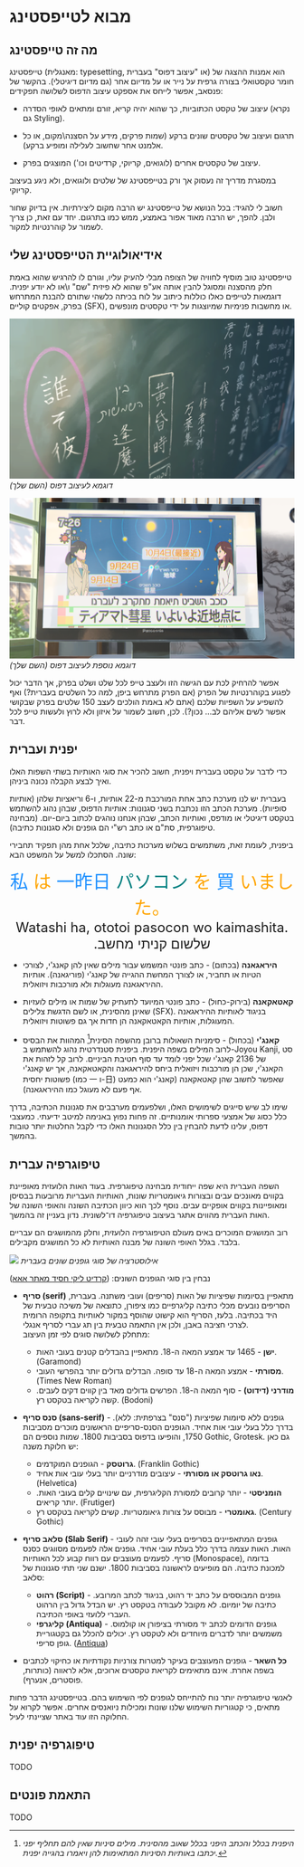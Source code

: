 <style>
    .jpbox {text-align: center; direction: ltr; font-size: 2rem;}
    .jpbox .kanji {color: dodgerblue;}
    .jpbox .hira {color: orange;}
    .jpbox .kata {color: teal;}
    .jpbox .romaji {display: block; font-size: 0.75em;}
    .jpbox .hebrew {display: block; font-size: 0.75em; direction: rtl;}
</style>

# מבוא לטייפסטינג

## מה זה טייפסטינג
טייפסטינג (מאנגלית: typesetting, או "עיצוב דפוס" בעברית)
הוא אמנות ההצגה של חומר טקסטואלי בצורה גרפית
על נייר או על מדיום אחר
(גם מדיום דיגיטלי).
בהקשר של פנסאב, אפשר לייחס את אספקט עיצוב הדפוס לשלושה תפקידים:

- עיצוב של טקסט הכתוביות,
כך שהוא יהיה קריא, זורם ומתאים לאופי הסדרה
(נקרא גם Styling).

- תרגום ועיצוב של טקסטים שונים ברקע
(שמות פרקים, מידע על הסצנה\מקום,
או כל אלמנט אחר שחשוב לעלילה ומופיע ברקע).

- עיצוב של טקסטים אחרים
(לוגואים, קריוקי, קרדיטים וכו')
המוצגים בפרק.

במסגרת מדריך זה נעסוק אך ורק בטייפסטינג של שלטים ולוגואים,
ולא ניגע בעיצוב קריוקי.

חשוב לי להגיד:
בכל הנושא של טייפסטינג יש הרבה מקום ליצירתיות.
אין בדיוק שחור ולבן.
להפך, יש הרבה מאוד אפור באמצע, ממש כמו בתרגום.
יחד עם זאת, כן צריך לשמור על קוהרנטיות למקור.

## אידיאולוגיית הטייפסטינג שלי

טייפסטינג טוב מוסיף לחוויה של הצופה
מבלי להעיק עליו,
וגורם לו להרגיש שהוא באמת חלק מהסצנה ומסוגל להבין אותה
אע"פ שהוא לא פיזית "שם" ו\או לא יודע יפנית.
דוגמאות לטייפים כאלו כוללות
כיתוב על לוח בכיתה כלשהי שתורם להבנת המתרחש בפרק,
אפקטים קוליים (SFX),
או מחשבות פנימיות שמיוצגות על ידי טקסטים מונפשים.

![דוגמא לעיצוב דפוס](/images/ts-example-01.png)
*דוגמא לעיצוב דפוס
(השם שלך)*

![דוגמא לעיצוב דפוס](/images/ts-example-02.png)
*דוגמא נוספת לעיצוב דפוס
(השם שלך)*

אפשר להרחיק לכת עם הגישה הזו ולעצב טייפ לכל שלט ושלט בפרק,
אך הדבר יכול לפגוע בקוהרנטיות של הפרק
(אם הפרק מתרחש ביפן, למה כל השלטים בעברית?)
ואף להשפיע על השפיות שלכם
(אתם לא באמת הולכים לעצב 150 שלטים בפרק שבקושי אפשר לשים אליהם לב... נכון?).
לכן, חשוב לשמור על איזון
ולא לרוץ ולעשות טייפ לכל דבר.

## יפנית ועברית
כדי לדבר על טקסט בעברית ויפנית,
חשוב להכיר את סוגי האותיות בשתי השפות האלו
ואיך לבצע הקבלה נכונה ביניהן.

בעברית יש לנו מערכת כתב אחת
המורכבת מ-22 אותיות, ו-6 וריאציות שלהן
(אותיות סופיות).
מערכת הכתב הזו נכתבת בשני סגנונות:
אותיות הדפוס,
שבהן נהוג להשתמש בטקסט דיגיטלי או מודפס,
ואותיות הכתב,
שבהן אנחנו נוהגים לכתוב ביום-יום.
(מבחינה טיפוגרפית, סת"ם או כתב רש"י הם גופנים ולא סגנונות כתיבה).

ביפנית, לעומת זאת, משתמשים בשלוש מערכות כתיבה,
שלכל אחת מהן תפקיד תחבירי שונה.
הסתכלו למשל על המשפט הבא:

<div class="jpbox">
    <span class="kanji">私</span>
    <span class="hira">は</span>
    <span class="kanji">一昨日</span>
    <span class="kata">パソコン</span>
    <span class="hira">を</span>
    <span class="kanji">買</span>
    <span class="hira">いました。</span>
    <span class="romaji">Watashi ha, ototoi pasocon wo kaimashita.</span>
    <span class="hebrew">שלשום קניתי מחשב.</span>
</div>

- **היראגאנה** (בכתום) -
כתב פונטי המשמש עבור מילים שאין להן קאנג'י,
לצורכי הטיות או תחביר,
או לצורך המחשת ההגייה של קאנג'י (פוריגאנה).
אותיות ההיראגאנה מעוגלות ולא מורכבות ויזואלית.

- **קאטאקאנה** (בירוק-כחול) -
כתב פונטי המיועד לתעתיק של שמות
או מילים לועזיות שאינן מהסינית,
או לשם הדגשת צלילים (SFX).
בניגוד לאותיות ההיראגאנה המעוגלות,
אותיות הקאטאקאנה הן חדות
אך גם פשוטות ויזואלית.

- **קאנג'י** (בכחול) -
סימניות השאולות ברובן מהשפה הסינית[^chinese-japanese]
המהוות את הבסיס לרוב המילים בשפה היפנית.
ביפנית סטנדרטית נהוג להשתמש ב-Joyou Kanji,
סט של 2136 קאנג'י שכל יפני לומד עד סוף חטיבת הביניים.
לרוב קל לזהות את הקאנג'י,
שכן הן מורכבות ויזואלית ביחס להיראגאנה והקאטאקאנה,
אך יש קאנג'י פשוטות יחסית (כמו 一 ו-日)
שאפשר לחשוב שהן קאטאקאנה
(קאנג'י הוא כמעט אף פעם לא מעוגל כמו ההיראגאנה).

שימו לב שיש סייגים לשימושים האלו,
ושלפעמים מערבבים את סגנונות הכתיבה,
בדרך כלל כסוג של אמצעי ספרותי אומנותיים.
זה פחות נפוץ באנימה למיטב ידיעתי.
כמעצבי דפוס,
עלינו לדעת להבחין בין כלל הסגנונות האלו
כדי לקבל החלטות יותר טובות בהמשך.

## טיפוגרפיה עברית
השפה העברית היא שפה ייחודית מבחינה טיפוגרפית.
בעוד האות הלועזית מאופיינת בקווים מאונכים עבים
ובצורות גיאומטריות שונות,
האותיות העבריות מרובעות בבסיסן
ומאופיינות בקווים אופקיים עבים.
נוסף לכך הוא
כיוון הכתיבה השונה והאופי השונה של האות העברית מהווים אתגר בעיצוב טיפוגרפיה דו־לשונית.
נדון בעניין זה בהמשך.

רוב המושגים המוכרים באים מעולם הטיפוגרפיה הלועזית,
וחלק מהמושגים הם עבריים בלבד.
בגלל האופי השונה של מבנה האותיות לא כל המושגים מקבילים.

![](https://alefalefalef.co.il/wp-content/uploads/2013/02/1-classification.jpg)
*אילוסטרציה של סוגי גופנים שונים בעברית*

נבחין בין סוגי הגופנים השונים: ([קרדיט ליקי חסיד מאתר אאא](https://alefalefalef.co.il/%D7%A1%D7%99%D7%95%D7%95%D7%92-%D7%92%D7%95%D7%A4%D7%A0%D7%99%D7%9D/))

- **סריף (serif)**
מתאפיין בסיומות שפיציות של האות (סריפים) ועובי משתנה.
בעברית, הסריפים נובעים מכלי כתיבה קליגרפיים כמו ציפורן,
כתוצאה של משיכה טבעית של היד בכתיבה.
בלעז,
הסריף הוא קישוט שהוסף במקור לאותיות בתקופה הרומית לצרכי חציבה באבן,
ולכן אין התאמה טבעית בין תג עברי לסריף אנגלי. \
מתחלק לשלושה סוגים לפי זמן העיצוב:
    - **ישן** -
    1465 עד אמצע המאה ה-18.
     מתאפיין בהבדלים קטנים בעובי האות.
     (Garamond)
    - **מסורתי** - 
    אמצע המאה ה-18 עד סופה.
    הבדלים גדולים יותר בהפרשי העובי.
    (Times New Roman)
    - **מודרני (דידוט)** - 
    סוף המאה ה-18. הפרשים גדולים מאד בין קווים דקים לעבים.
    קשה לקריאה בטקסט רץ.
    (Bodoni)

- **סנס סריף (sans-serif)** -
גופנים ללא סיומות שפיציות ("סנס" בצרפתית: ללא).
בדרך כלל בעלי עובי אות אחיד.
הגופנים הסנס-סריפיים הראשונים מוכרים מסביבות 1750,
והופיעו בדפוס בסביבות 1800.
שמות נוספים הם Gothic, Grotesk.
גם כאן יש חלוקת משנה:
    - **גרוטסק** -
    הגופנים המוקדמים.
    (Franklin Gothic)
    - **נאו גרוטסק או מסורתי** -
    עיצובים מודרניים יותר בעלי עובי אות אחיד.
    (Helvetica)
    - **הומניסטי** -
    יותר קרובים למסורת הקליגרפית, עם שינויים קלים בעובי האות.
    יותר קריאים.
    (Frutiger)
    - **גאומטרי** - מבוסס על צורות גיאומטריות. קשים לקריאה בטקסט רץ.
    (Century Gothic)


- **סלאב סריף (Slab Serif)** -
גופנים המתאפיינים בסריפים בעלי עובי זהה לעובי האות. האות עצמה בדרך כלל בעלת עובי אחיד. גופנים אלה לפעמים מסווגים כסנס סריף. לפעמים מעוצבים עם רווח קבוע לכל האותיות (Monospace), בדומה למכונת כתיבה. הם מופיעים לראשונה בסביבות 1800.
ישנם שני תתי סגנונות של סלאב:
    - **רהוט (Script)** - גופנים המבוססים על כתב יד רהוט, בניגוד לכתב המרובע. כתיבה של יומיום. לא מקובל לעבודה בטקסט רץ. יש הבדל גדול בין הרהוט העברי ללועזי באופי הכתיבה.
    - **קליגרפי (Antiqua)** - גופנים הדומים לכתב יד מסורתי בציפורן או קולמוס. משמשים יותר לדברים מיוחדים ולא לטקסט רץ. יכולים להכלל גם בקטגוריית גופן סריפי. ([Antiqua](https://en.wikipedia.org/wiki/Antiqua_(typeface_class)))

- **כל השאר** - גופנים המעוצבים בעיקר למטרות צורניות נקודתיות או כחיקוי לכתבים בשפה אחרת. אינם מתאימים לקריאת טקסטים ארוכים, אלא לראווה (כותרות, פוסטרים, אנערף).

לאנשי טיפוגרפיה יותר נוח להתייחס לגופנים לפי השימוש בהם.
בטייפסטינג הדבר פחות מתאים,
כי קטגוריות השימוש שלנו שונות ומכילות ניואנסים אחרים.
אפשר לקרוא על החלוקה הזו עוד באתר שציינתי לעיל.

<!---
אולי שווה להכניס לפה אילוסטרציה של הגופנים לעיל
וגם גופנים דומים בעברית
אילוסטרציית SVG יכולה ממש להתאים
-->

## טיפוגרפיה יפנית

TODO

## התאמת פונטים

TODO

[^chinese-japanese]: *היפנית בכלל והכתב היפני בכלל שאוב מהסינית.
מילים סיניות שאין להם תחליף יפני יכתבו באותיות הסיניות המתאימות להן
ויאמרו בהגייה יפנית.*
